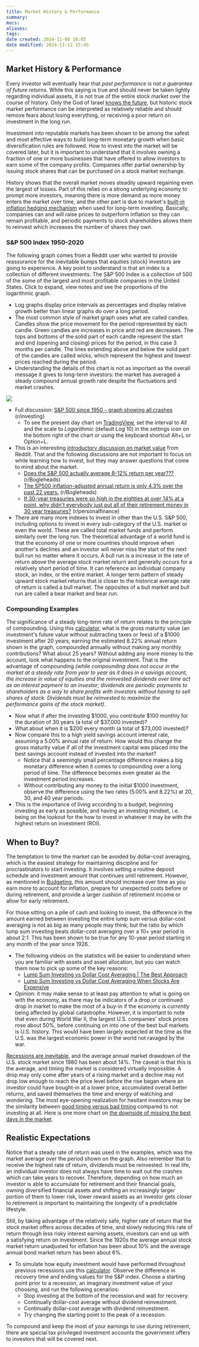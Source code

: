 ```yaml
---
title: Market History & Performance
summary: 
mocs: 
aliases: 
tags: 
date created: 2024-11-06 16:05
date modified: 2024-11-11 15:45
---
```

## Market History & Performance
Every investor will eventually hear that *past performance is not a guarantee of future returns*. While this saying is true and should never be taken lightly regarding individual assets, it is not true of the entire stock market over the course of history. Only the God of Israel [knows the future](https://israelmyglory.org/article/modern-israel-in-biblical-prophecy/), but historic stock market performance can be interpreted as relatively reliable and should remove fears about losing everything, or receiving a poor return on investment in the long run.

Investment into reputable markets has been shown to be among the safest and most effective ways to build long-term monetary growth when basic diversification rules are followed. How to invest into the market will be covered later, but it is important to understand that it involves owning a fraction of one or more businesses that have offered to allow investors to earn some of the company profits. Companies offer partial ownership by issuing stock shares that can be purchased on a stock market exchange.

History shows that the overall market moves steadily upward regaining even the largest of losses. Part of this relies on a strong underlying economy to prompt more investors, meaning there is more demand as more money enters the market over time, and the other part is due to market's [built-in inflation hedging mechanism](https://www.google.com/search?q=morningstar+why+stocks+are+good+inflation+hedges&source=hp&iflsig=AL9hbdgAAAAAZ2fUho9CIrfV5bhsU5261BPaRS9FBcHi&uact=5&oq=morningstar+why+stocks+are+good+inflation+hedges) when used for long-term investing. Basically, companies can and will raise prices to outperform inflation so they can remain profitable, and periodic payments to stock shareholders allows them to reinvest which increases the number of shares they own.
### S&P 500 Index 1950-2020
The following graph comes from a Reddit user who wanted to provide reassurance for the inevitable bumps that equities (stock) investors are going to experience. A key point to understand is that an index is a collection of different investments. The S&P 500 Index is a collection of 500 of the some of the largest and most profitable companies in the United States. Click to expand, view notes and see the proportions of the logarithmic graph.

- Log graphs display price intervals as percentages and display relative growth better than linear graphs do over a long period.
- The most common style of market graph uses what are called candles. Candles show the price movement for the period represented by each candle. Green candles are increases in price and red are decreases. The tops and bottoms of the solid part of each candle represent the start and end (opening and closing) prices for the period, in this case 3 months per candle. The lines extending above and below the solid part of the candles are called wicks, which represent the highest and lowest prices reached during the period.
- Understanding the details of this chart is not as important as the overall message it gives to long-term investors: the market has averaged a steady compound annual growth rate despite the fluctuations and market crashes.

![](img/s&p500-history.png)

- Full discussion: [S&P 500 since 1950 - graph showing all crashes](https://www.reddit.com/r/investing/comments/lujnvo/sp_500_since_1950_graph_showing_all_crashes/?rdt=61105) (r/investing)
	- To see the present day chart on [TradingView](https://www.tradingview.com/chart/?symbol=SP%3ASPX), set the interval to *All* and the scale to *Logarithmic* (default Log 10) in the settings icon on the bottom right of the chart or using the keyboard shortcut Alt+L or Option+L.
- This is an interesting [introductory discussion on market value](https://www.reddit.com/r/investing/comments/15mqzsv/the_reason_why_the_stock_market_always_is_over/) from Reddit. That and the following discussions are not important to focus on while learning how to invest, but they may answer questions that come to mind about the market.
	- [Does the S&P 500 actually average 8-12% return per year???](https://www.reddit.com/r/Bogleheads/comments/1cncyp3/does_the_sp_500_actually_average_812_return_per/) (r/Bogleheads)
	- [The SP500 inflation-adjusted annual return is only 4.3% over the past 22 years.](https://www.reddit.com/r/Bogleheads/comments/uztn8x/the_sp500_inflationadjusted_annual_return_is_only/) (r/Bogleheads)
	- [If 30-year treasuries were so high in the eighties at over 14% at a point, why didn't everybody just put all of their retirement money in 30 year treasuries?](https://www.reddit.com/r/personalfinance/comments/15s267u/if_30year_treasuries_were_so_high_in_the_eighties/) (r/personalfinance)
- There are many more indexes to invest in other than the U.S. S&P 500, including options to invest in every sub-category of the U.S. market or even the world. These are called total market funds and perform similarly over the long run. The theoretical advantage of a world fund is that the economy of one or more countries should improve when another's declines and an investor will never miss the start of the next bull run no matter where it occurs<!-- #update_with_instant_preview -->. A bull run is a increase in the rate of return above the average stock market return and generally occurs for a relatively short period of time. It can reference an individual company stock, an index, or the entire market. A longer term pattern of steady upward stock market returns that is closer to the historical average rate of return is called a bull market. The opposites of a bull market and bull run are called a bear market and bear run.
### Compounding Examples
The significance of a steady long-term rate of return relates to the principle of compounding. Using this [calculator](https://www.nerdwallet.com/calculator/investment-calculator), what is the gross maturity value (an investment's future value without subtracting taxes or fees) of a $1000 investment after 20 years, earning the estimated 8.22% annual return shown in the graph, compounded annually without making any monthly contributions? What about 25 years? Without adding any more money to the account, look what happens to the original investment. That is the advantage of compounding *(while compounding does not occur in the market at a steady rate from year to year as it does in a savings account, the increase in value of equities and the reinvested dividends over time act as an interest payment to an investor; dividends are periodic payments to shareholders as a way to share profits with investors without having to sell shares of stock. Dividends must be reinvested to maximize the performance gains of the stock market)*.

- Now what if after the investing $1000, you contribute $100 monthly for the duration of 30 years (a total of $37,000 invested)?
- What about when it is $200 every month (a total of $73,000 invested)?
- Now compare this to a high yield savings account interest rate, assuming a 5.00% annual rate of return. How would this change the gross maturity value if all of the investment capital was placed into the best savings account instead of invested into the market?
	- Notice that a seemingly small percentage difference makes a big monetary difference when it comes to compounding over a long period of time. The difference becomes even greater as the investment period increases.
	- Without contributing any money to the initial $1000 investment, observe the difference using the two rates (5.00% and 8.22%) at 20, 30, and 40 year periods.
- This is the importance of living according to a budget, beginning investing as early as possible, and having an investing mindset, i.e. being on the lookout for the how to invest in whatever it may be with the highest return on investment (ROI).
## When to Buy?
The temptation to time the market can be avoided by dollar-cost averaging<!-- #update_with_instant_preview -->, which is the easiest strategy for maintaining discipline and for procrastinators to start investing. It involves setting a routine deposit schedule and investment amount that continues until retirement. However, as mentioned in [Budgeting](budgeting.md)<!-- #internal_link -->, this amount should increase over time as you earn more to account for inflation, prepare for unexpected costs before or during retirement, and provide a larger cushion of retirement income or allow for early retirement.

For those sitting on a pile of cash and looking to invest, the difference in the amount earned between investing the entire lump sum versus dollar-cost averaging is not as big as many people may think, but the ratio by which lump sum investing beats dollar-cost averaging over a 10+ year period is about 2:1. This has been shown to be true for any 10-year period starting in any month of the year since 1926.

- The following videos on the statistics will be easier to understand when you are familiar with assets and asset allocation, but you can watch them now to pick up some of the key reasons:
	- [Lump Sum Investing vs Dollar Cost Averaging | The Best Approach](https://www.youtube.com/watch?v=BKPUPWOIs4A)
	- [Lump Sum Investing vs Dollar Cost Averaging When Stocks Are Expensive](https://www.youtube.com/watch?v=-Z_dIBRqzgY)
- Opinion: it may make sense to at least pay attention to what is going on with the economy, as there may be indicators of a drop or continued drop in market to make the most of a buy-in if the economy is *currently* being affected by global catastrophe. However, it is important to note that even during World War II, the largest U.S. companies' stock prices rose about 50%, before continuing on into one of the best bull markets is U.S. history. This would have been largely expected at the time as the U.S. was the largest economic power in the world not ravaged by the war.

[Recessions are inevitable](https://get.ycharts.com/resources/blog/inverted-yield-curve-what-it-means-and-how-to-navigate-it/), and the average annual market drawdown of the U.S. stock market since 1980 has been about 14%. The caveat is that this is the average, and timing the market is considered virtually impossible. A drop may only come after years of a rising market and a decline may not drop low enough to reach the price level before the rise began where an investor could have bought-in at a lower price, accumulated overall better returns, and saved themselves the time and energy of watching and wondering. The most eye-opening realization for hesitant investors may be the similarity between [good timing versus bad timing](https://www.schwab.com/learn/story/does-market-timing-work) compared to not investing at all. Here is one more chart on [the downside of missing the best days in the market](https://www.hartfordfunds.com/practice-management/client-conversations/managing-volatility/timing-the-market-is-impossible.html).
## Realistic Expectations
Notice that a steady rate of return was used in the examples, which was the market average over the period shown on the graph. Also remember that to receive the highest rate of return, dividends must be reinvested. In real life, an individual investor does not always have time to wait out the crashes which can take years to recover. Therefore, depending on how much an investor is able to accumulate for retirement and their financial goals, owning diversified financial assets and shifting an increasingly larger portion of them to lower risk, lower reward assets as an investor gets closer to retirement is important to maintaining the longevity of a predictable lifestyle.

Still, by taking advantage of the relatively safe, higher rate of return that the stock market offers across decades of time, and slowly reducing this rate of return through less risky interest earning assets, investors can end up with a satisfying return on investment. Since the 1920s the average annual stock market return unadjusted for inflation has been about 10% and the average annual bond market return has been about 6%.

- To simulate how equity investment would have performed throughout previous recessions use this [calculator](https://compoundwave.com/calculator/index-returns?initialInvestment=500&montlyContributions=100&yearlyContributionIncrease=0&fromDate=2015-01-01&toDate=2025-01-01&Assets=sp500&Assets=sp500wd&Assets=ndx&Assets=dji). Observe the difference in recovery time and ending values for the S&P index. Choose a starting point prior to a recession, an imaginary investment value of your choosing, and run the following scenarios:
	- Stop investing at the bottom of the recession and wait for recovery.
	- Continually dollar-cost average without dividend reinvestment.
	- Continually dollar-cost average with dividend reinvestment.
	- Try changing the starting point to the peak of a recession.

To compound and keep the most of your earnings to use during retirement, there are special tax privileged investment accounts the government offers to investors that will be covered next.
